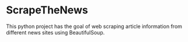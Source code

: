 # ScrapeTheNews
This python project has the goal of web scraping article information from different news sites using BeautifulSoup.
